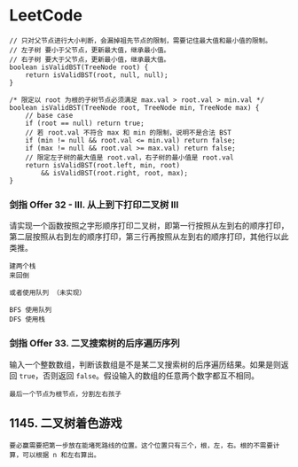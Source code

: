 # LeetCode



```
// 只对父节点进行大小判断，会漏掉祖先节点的限制，需要记住最大值和最小值的限制。
// 左子树 要小于父节点，更新最大值，继承最小值。
// 右子树 要大于父节点，更新最小值，继承最大值。
boolean isValidBST(TreeNode root) {
    return isValidBST(root, null, null);
}

/* 限定以 root 为根的子树节点必须满足 max.val > root.val > min.val */
boolean isValidBST(TreeNode root, TreeNode min, TreeNode max) {
    // base case
    if (root == null) return true;
    // 若 root.val 不符合 max 和 min 的限制，说明不是合法 BST
    if (min != null && root.val <= min.val) return false;
    if (max != null && root.val >= max.val) return false;
    // 限定左子树的最大值是 root.val，右子树的最小值是 root.val
    return isValidBST(root.left, min, root) 
        && isValidBST(root.right, root, max);
}
```





### 剑指 Offer 32 - III. 从上到下打印二叉树 III

请实现一个函数按照之字形顺序打印二叉树，即第一行按照从左到右的顺序打印，第二层按照从右到左的顺序打印，第三行再按照从左到右的顺序打印，其他行以此类推。

```
建两个栈
来回倒

或者使用队列 （未实现）

BFS 使用队列
DFS 使用栈
```



### 剑指 Offer 33. 二叉搜索树的后序遍历序列

输入一个整数数组，判断该数组是不是某二叉搜索树的后序遍历结果。如果是则返回 `true`，否则返回 `false`。假设输入的数组的任意两个数字都互不相同。

```
最后一个节点为根节点，分割左右孩子
```







## 1145. 二叉树着色游戏

```
要必赢需要把第一步放在能堵死路线的位置。这个位置只有三个，根，左，右。根的不需要计算，可以根据 n 和左右算出。
```

